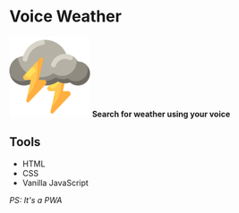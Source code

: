 # Voice Weather
![Logo](/images/icons/icon-144x144.png)
__Search for weather using your voice__

## Tools
* HTML
* CSS
* Vanilla JavaScript

_PS: It's a PWA_